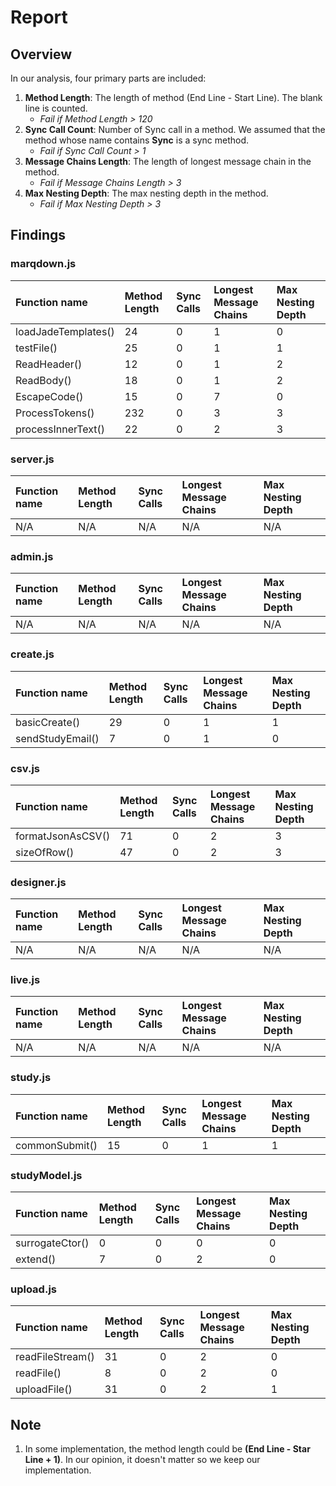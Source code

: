 # Report #

## Overview ##
In our analysis, four primary parts are included:

1. **Method Length**: The length of method (End Line - Start Line). The blank line is counted.
	+ *Fail if Method Length > 120*
2. **Sync Call Count**: Number of Sync call in a method. We assumed that the method whose name contains **Sync** is a sync method.
	+ *Fail if Sync Call Count > 1*
3. **Message Chains Length**: The length of longest message chain in the method.
	+ *Fail if Message Chains Length > 3*
4. **Max Nesting Depth**: The max nesting depth in the method.
	+ *Fail if Max Nesting Depth > 3*


## Findings ##

### marqdown.js ###

| Function name | Method Length | Sync Calls | Longest Message Chains | Max Nesting Depth       |
| :---          | :---          | :---       | :---                     | :---                  |
|loadJadeTemplates()| 24 |  0 |  1 |  0 |
|testFile()| 25 |  0 |  1 |  1 |
|ReadHeader()| 12 |  0 |  1 |  2 |
|ReadBody()| 18 |  0 |  1 |  2 |
|EscapeCode()| 15 |  0 |  7 |  0 |
|ProcessTokens()| 232 |  0 |  3 |  3 |
|processInnerText()| 22 |  0 |  2 |  3 |

### server.js ###

| Function name | Method Length | Sync Calls | Longest Message Chains | Max Nesting Depth       |
| :---          | :---          | :---       | :---                     | :---                  |
| N/A | N/A |  N/A |  N/A |  N/A |

### admin.js ###

| Function name | Method Length | Sync Calls | Longest Message Chains | Max Nesting Depth       |
| :---          | :---          | :---       | :---                     | :---                  |
| N/A | N/A |  N/A |  N/A |  N/A |

### create.js ###

| Function name | Method Length | Sync Calls | Longest Message Chains | Max Nesting Depth       |
| :---          | :---          | :---       | :---                     | :---                  |
|basicCreate()| 29 |  0 |  1 |  1 |
|sendStudyEmail()| 7 |  0 |  1 |  0 |

### csv.js ###

| Function name | Method Length | Sync Calls | Longest Message Chains | Max Nesting Depth       |
| :---          | :---          | :---       | :---                     | :---                  |
|formatJsonAsCSV()| 71 |  0 |  2 |  3 |
|sizeOfRow()| 47 |  0 |  2 |  3 |

### designer.js ###

| Function name | Method Length | Sync Calls | Longest Message Chains | Max Nesting Depth       |
| :---          | :---          | :---       | :---                     | :---                  |
| N/A | N/A |  N/A |  N/A |  N/A |

### live.js ###

| Function name | Method Length | Sync Calls | Longest Message Chains | Max Nesting Depth       |
| :---          | :---          | :---       | :---                     | :---                  |
| N/A | N/A |  N/A |  N/A |  N/A |

### study.js ###

| Function name | Method Length | Sync Calls | Longest Message Chains | Max Nesting Depth       |
| :---          | :---          | :---       | :---                     | :---                  |
|commonSubmit()| 15 |  0 |  1 |  1 |

### studyModel.js ###

| Function name | Method Length | Sync Calls | Longest Message Chains | Max Nesting Depth       |
| :---          | :---          | :---       | :---                     | :---                  |
|surrogateCtor()| 0 |  0 |  0 |  0 |
|extend()| 7 |  0 |  2 |  0 |

### upload.js ###

| Function name | Method Length | Sync Calls | Longest Message Chains | Max Nesting Depth       |
| :---          | :---          | :---       | :---                     | :---                  |
|readFileStream()| 31 |  0 |  2 |  0 |
|readFile()| 8 |  0 |  2 |  0 |
|uploadFile()| 31 |  0 |  2 |  1 |

## Note ##
1. In some implementation, the method length could be **(End Line - Star Line + 1)**. In our opinion, it doesn't matter so we keep our implementation.